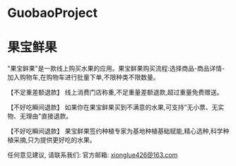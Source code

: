 # GuobaoProject
# 果宝鲜果

  "果宝鲜果"是一款线上购买水果的应用。果宝鲜果购买流程:选择商品-商品详情-加入购物车,在购物车进行批量下单,不限种类不限数量。

  【不足重差额退款】 
  线上消费门店称重,不足重量差额退款,超过重量免费赠送。

  【不好吃瞬间退款】 
  如果你在果宝鲜果买到不满意的水果,可支持"无小票、无实物、无理由"直接退款。
  
  【不好吃瞬间退款】 
  果宝鲜果签约种植专家为基地种植基础赋能,精心选种,科学种植采摘,只为提供更好吃的水果。
  
  任何意见建议, 请联系我们: 
  官方邮箱: xionglue426@163.com
